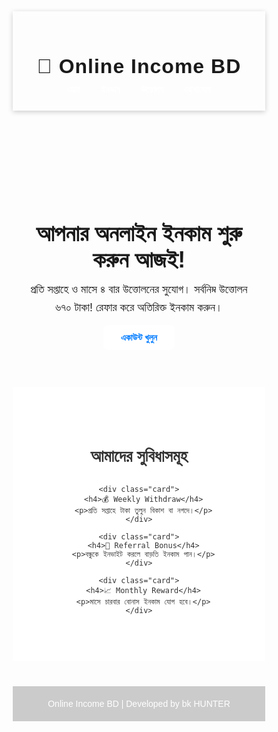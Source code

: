 <life time income>
<html lang="bn">
<head>
  <meta charset="UTF-8" />
  <meta name="viewport" content="width=device-width, initial-scale=1.0" />
  <title>Online Income BD</title>
  <style>
    * {
      margin: 0;
      padding: 0;
      box-sizing: border-box;
      font-family: "Poppins", sans-serif;
    }

    body {
      background: linear-Read(135deg, #005bea, #00c6fb);
      color: #fff;
    }

    header {
      text-align: center;
      padding: 25px 15px;
      background: rgba(255,255,255,0.1);
      backdrop-filter: blur(5px);
      box-shadow: 0 2px 8px rgba(0,0,0,0.2);
    }

    header h1 {
      font-size: 32px;
      font-weight: 700;
      letter-spacing: 1px;
    }

    nav {
      margin-top: 10px;
    }

    nav a {
      color: #fff;
      text-decoration: none;
      margin: 0 15px;
      font-weight: 600;
      transition: 0.3s;
    }

    nav a:hover {
      color: #ffeb3b;
    }

    .hero {
      text-align: center;
      padding: 70px 20px;
    }

    .hero h2 {
      font-size: 36px;
      margin-bottom: 12px;
    }

    .hero p {
      font-size: 18px;
      max-width: 650px;
      margin: 0 auto 25px;
      line-height: 1.6;
    }

    .btn {
      background: #fff;
      color: #007bff;
      padding: 12px 28px;
      border-radius: 8px;
      text-decoration: none;
      font-weight: bold;
      transition: 0.3s;
    }

    .btn:hover {
      background: #f3f3f3;
      transform: scale(1.05);
    }

    .features {
      background: #fff;
      color: #333;
      padding: 60px 20px;
      text-align: center;
    }

    .features h3 {
      font-size: 26px;
      margin-bottom: 30px;
    }

    .card {
      display: inline-block;
      width: 280px;
      background: #f9f9f9;
      border-radius: 10px;
      margin: 10px;
      padding: 20px;
      box-shadow: 0 3px 10px rgba(0,0,0,0.1);
      transition: 0.3s;
    }

    .card:hover {
      transform: translateY(-5px);
    }

    .card h4 {
      color: #007bff;
      margin-bottom: 10px;
    }

    footer {
      background: rgba(0,0,0,0.2);
      color: #fff;
      text-align: center;
      padding: 20px;
      font-size: 14px;
      margin-top: 40px;
    }
  </style>
</head>
<body>

  <header>
    <h1>💸 Online Income BD</h1>
    <nav>
      <a href="#">হোম</a>
      <a href="#">ইনকাম</a>
      <a href="#">উত্তোলন</a>
      <a href="#">যোগাযোগ</a>
    </nav>
  </header>

  <section class="hero">
    <h2>আপনার অনলাইন ইনকাম শুরু করুন আজই!</h2>
    <p>প্রতি সপ্তাহে ও মাসে ৪ বার উত্তোলনের সুযোগ। সর্বনিম্ন উত্তোলন ৬৭০ টাকা! রেফার করে অতিরিক্ত ইনকাম করুন।</p>
    <a class="btn" href="#">একাউন্ট খুলুন</a>
  </section>

  <section class="features">
    <h3>আমাদের সুবিধাসমূহ</h3>

    <div class="card">
      <h4>💰 Weekly Withdraw</h4>
      <p>প্রতি সপ্তাহে টাকা তুলুন বিকাশ বা নগদে।</p>
    </div>

    <div class="card">
      <h4>👥 Referral Bonus</h4>
      <p>বন্ধুকে ইনভাইট করলে বাড়তি ইনকাম পান।</p>
    </div>

    <div class="card">
      <h4>📈 Monthly Reward</h4>
      <p>মাসে চারবার বোনাস ইনকাম যোগ হবে।</p>
    </div>
  </section>

  <footer>
     Online Income BD | Developed by bk HUNTER
  </footer>

</body>
</html>
